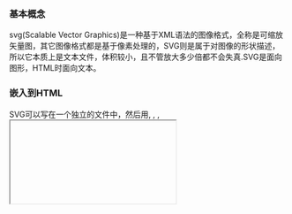 ### 基本概念

svg(Scalable Vector Graphics)是一种基于XML语法的图像格式，全称是可缩放矢量图，其它图像格式都是基于像素处理的，SVG则是属于对图像的形状描述，所以它本质上是文本文件，体积较小，且不管放大多少倍都不会失真.SVG是面向图形，HTML时面向文本。

### 嵌入到HTML

SVG可以写在一个独立的文件中，然后用<img>, <object>, <embed>, <iframe>等标签插入网页

```javascript
  <img src="circle.svg">
  <object id="object" data="circle.svg" type="image/svg+xml"></object>
  <embed id="embed" src="icon.svg" type="image/svg+xml">
  <iframe id="iframe" src="icon.svg"></iframe>
```

SVG文件可以转为base64编码，然后作为Data URI写入网页

```javascript
  <img src="data:image/svg+xml;base64,[data]" />
```

### SVG书写的注意点

  - SVG的元素和属性必须按照标准格式来写，因为XML是确认大小写的
  - SVG里的属性值必须用引号引起来，就算是数值也必须这么做
  - SVG图像的默认大小是300像素（宽）x 150像素（高）
  - 后面的元素会渲染在前面元素之上

### SVG的所有元素

  [SVG的所有元素](https://developer.mozilla.org/zh-CN/docs/Web/SVG/Element)

### SVG的所有属性

  [SVG的所有属性](https://developer.mozilla.org/zh-CN/docs/Web/SVG/Attribute)


### 常用的形状元素

  ![常用的形状元素](https://img.souche.com/f2e/3707937a28d2b2cf4acd48eaf6a41272.png)




































